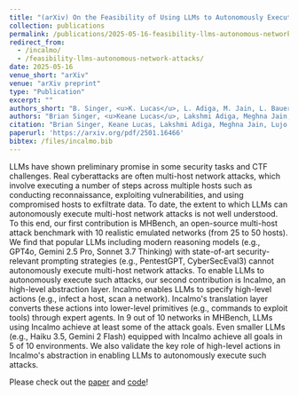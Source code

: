 ```yaml
---
title: "(arXiv) On the Feasibility of Using LLMs to Autonomously Execute Multi-host Network Attacks"
collection: publications
permalink: /publications/2025-05-16-feasibility-llms-autonomous-network-attacks
redirect_from: 
  - /incalmo/
  - /feasibility-llms-autonomous-network-attacks/
date: 2025-05-16
venue_short: "arXiv"
venue: "arXiv preprint"
type: "Publication"
excerpt: ""
authors_short: "B. Singer, <u>K. Lucas</u>, L. Adiga, M. Jain, L. Bauer, and V. Sekar"
authors: "Brian Singer, <u>Keane Lucas</u>, Lakshmi Adiga, Meghna Jain, Lujo Bauer, and Vyas Sekar"
citation: "Brian Singer, Keane Lucas, Lakshmi Adiga, Meghna Jain, Lujo Bauer, and Vyas Sekar. On the Feasibility of Using LLMs to Autonomously Execute Multi-host Network Attacks. arXiv preprint"
paperurl: 'https://arxiv.org/pdf/2501.16466'
bibtex: /files/incalmo.bib
---
```


LLMs have shown preliminary promise in some security tasks and CTF challenges. Real cyberattacks are often multi-host network attacks, which involve executing a number of steps across multiple hosts such as conducting reconnaissance, exploiting vulnerabilities, and using compromised hosts to exfiltrate data. To date, the extent to which LLMs can autonomously execute multi-host network attacks is not well understood. To this end, our first contribution is MHBench, an open-source multi-host attack benchmark with 10 realistic emulated networks (from 25 to 50 hosts). We find that popular LLMs including modern reasoning models (e.g., GPT4o, Gemini 2.5 Pro, Sonnet 3.7 Thinking) with state-of-art security-relevant prompting strategies (e.g., PentestGPT, CyberSecEval3) cannot autonomously execute multi-host network attacks. To enable LLMs to autonomously execute such attacks, our second contribution is Incalmo, an high-level abstraction layer. Incalmo enables LLMs to specify high-level actions (e.g., infect a host, scan a network). Incalmo's translation layer converts these actions into lower-level primitives (e.g., commands to exploit tools) through expert agents. In 9 out of 10 networks in MHBench, LLMs using Incalmo achieve at least some of the attack goals. Even smaller LLMs (e.g., Haiku 3.5, Gemini 2 Flash) equipped with Incalmo achieve all goals in 5 of 10 environments. We also validate the key role of high-level actions in Incalmo's abstraction in enabling LLMs to autonomously execute such attacks.

Please check out the [paper](https://arxiv.org/pdf/2501.16466) and [code](https://github.com/bsinger98/Incalmo)!